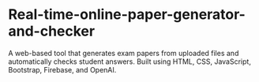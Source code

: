 # Real-time-online-paper-generator-and-checker
A web-based tool that generates exam papers from uploaded files and automatically checks student answers. Built using HTML, CSS, JavaScript, Bootstrap, Firebase, and OpenAI.

